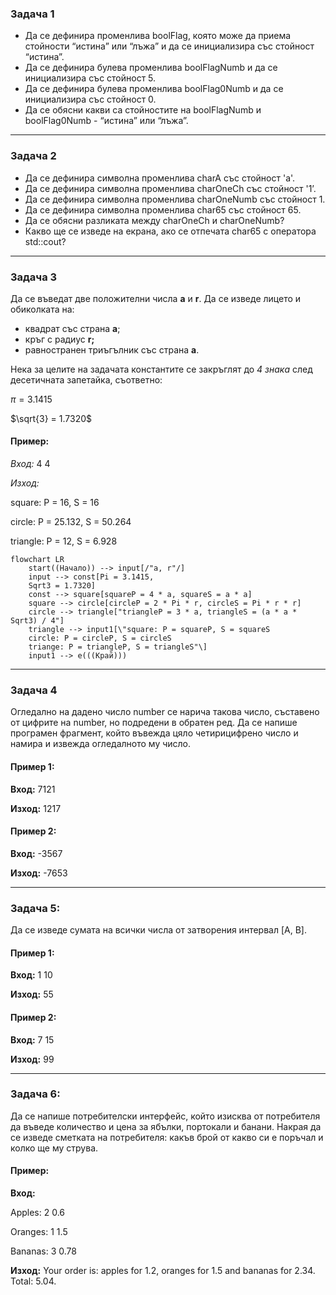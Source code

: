 ### Задача 1
- Да се дефинира променлива boolFlag, която може да приема стойности “истина” или “лъжа” и да се инициализира със стойност “истина”.
- Да се дефинира булева променлива boolFlagNumb и да се инициализира със стойност 5.
- Да се дефинира булева променлива boolFlag0Numb и да се инициализира със стойност 0.
- Да се обясни какви са стойностите на boolFlagNumb и boolFlag0Numb - “истина” или “лъжа”.

---

### Задача 2
- Да се дефинира символна променлива charA със стойност 'a'. 
- Да се дефинира символна променлива charOneCh със стойност '1’.
- Да се дефинира символна променлива charOneNumb със стойност 1.
- Да се дефинира символна променлива char65 със стойност 65.
- Да се обясни разликата между charOneCh и charOneNumb? 
- Какво ще се изведе на екрана, ако се отпечата char65  с оператора std::cout?

---

### Задача 3
Да се въведат две положителни числа **а** и **r**. Да се изведе лицето и обиколката на:

- квадрат със страна **а**;
- кръг с радиус **r;**
- равностранен триъгълник със страна **а**.

Нека за целите на задачата константите се закръглят до *4 знака* след десетичната запетайка, съответно:

$\pi = 3.1415$

$\sqrt{3} = 1.7320$

#### Пример:

*Вход:* 4 4

*Изход:*

square: P = 16, S = 16

circle: P = 25.132, S = 50.264

triangle: P = 12, S = 6.928

```mermaid
flowchart LR
    start((Начало)) --> input[/"a, r"/]
    input --> const[Pi = 3.1415, 
    Sqrt3 = 1.7320]
    const --> square[squareP = 4 * a, squareS = a * a]
    square --> circle[circleP = 2 * Pi * r, circleS = Pi * r * r]
    circle --> triangle["triangleP = 3 * a, triangleS = (a * a * Sqrt3) / 4"] 
    triangle --> input1[\"square: P = squareP, S = squareS
    circle: P = circleP, S = circleS
    triange: P = triangleP, S = triangleS"\]
    input1 --> e(((Край)))
```

---

### Задача 4

Огледално на дадено число number се нарича такова число, съставено от цифрите на number, но подредени в обратен ред. Да се напише програмен фрагмент, който въвежда цяло четирицифрено число и намира и извежда огледалното му число.

#### Пример 1:

**Вход:** 7121

**Изход:** 1217

#### Пример 2:

**Вход:** -3567

**Изход:** -7653

---

### Задача 5:

Да се изведе сумата на всички числа от затворения интервал [A, B].

#### Пример 1:

**Вход:** 1 10

**Изход:** 55

#### Пример 2: 

**Вход:** 7 15

**Изход:** 99

---

###  Задача 6:

Да се напише потребителски интерфейс, който изисква от потребителя да въведе количество и цена за ябълки, портокали и банани. Накрая да се изведе сметката на потребителя: какъв брой от какво си е поръчал и колко ще му струва.

#### Пример:

**Вход:**

Apples: 2 0.6

Oranges: 1 1.5

Bananas: 3 0.78

**Изход:** Your order is: apples for 1.2, oranges for 1.5 and bananas for 2.34. Total: 5.04.

